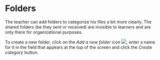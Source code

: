 # Folders

The teacher can add folders to categorize his files a bit more clearly. The shared folders \(be they sent or received\) are invisible to learners and are only there for organizational purposes.

To create a new folder, click on the _Add a new folder_ icon ![](../../.gitbook/assets/graphics254%20%283%29.png), enter a name for it in the field that appears at the top of the screen and click the _Create category_ button.

